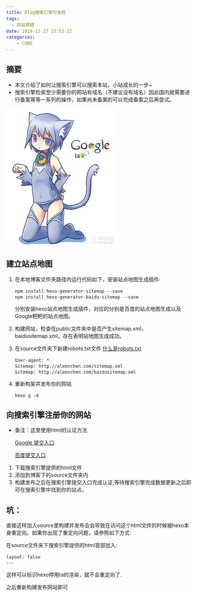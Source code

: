 ```yaml
---
title: Blog搜索引擎可发现
tags:
  - 网站搭建
date: 2018-12-27 23:53:12
categories:
    - CODE
---
```



## 摘要

* 本文介绍了如何让搜索引擎可以搜索本站，小站成长的一步~
* 搜索引擎检索至少需要你的网站有域名（不建议没有域名）因此国内就需要进行备案等等一系列的操作，如果尚未备案的可以完成备案之后再尝试。

![谷歌娘](baidu.jpg) 

<!--more-->


## 建立站点地图

1. 在本地博客文件夹路径内运行代码如下，安装站点地图生成插件:
    ```
    npm install hexo-generator-sitemap --save
    npm install hexo-generator-baidu-sitemap --save
    ```

    分别安装hexo站点地图生成插件，对应的分别是百度的站点地图生成以及Google粑粑的站点地图。

1. 构建网站，检查在public文件夹中是否产生sitemap.xml，baidusitemap.xml。存在表明站地图生成成功。

1. 在source文件夹下新建robots.txt文件 [什么是robots.txt](https://baike.baidu.com/item/robot.txt)

    ```
    User-agent: *
    Sitemap: http://aleonchen.com/sitemap.xml
    Sitemap: http://aleonchen.com/baidusitemap.xml
    ```

1. 重新构架并发布你的网站

    ```
    hexo g -d
    ```
## 向搜索引擎注册你的网站

* 备注：这里使用html的认证方法

    [Google 提交入口](https://www.google.com/webmasters/tools/home?hl=zh-CN)

    [百度提交入口](https://ziyuan.baidu.com/linksubmit/url)

1. 下载搜索引擎提供的html文件
1. 添加到博客下的source文件夹内
1. 构建发布之后在搜索引擎提交入口完成认证,等待搜索引擎完成数据更新之后即可在搜索引擎中找到你的站点。
## **坑：**

 直接这样加入source里构建并发布会会导致在访问这个html文件的时候被hexo本身重定向。如果你出现了重定向问题，请参照如下方式:

在source文件夹下搜索引擎提供的html首部加入:
```
layout: false
---
```
这样可以标识hexo停用ta的渲染，就不会重定向了.

之后重新构建发布网站即可


